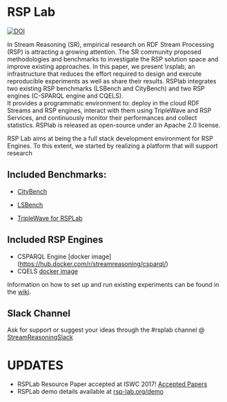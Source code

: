 # RSP Lab 

[![DOI](https://zenodo.org/badge/80531774.svg)](https://zenodo.org/badge/latestdoi/80531774)

In Stream Reasoning (SR),  empirical research on RDF Stream Processing (RSP) is attracting a growing attention. 
The SR community proposed methodologies and benchmarks to investigate the RSP solution space and improve existing approaches. 
In this paper, we present \rsplab, an infrastructure that reduces the effort required to design and execute reproducible experiments as well as share their results.
RSPlab integrates two existing RSP benchmarks (LSBench and CityBench) and two RSP engines (C-SPARQL engine and CQELS).  
It provides a programmatic environment to: deploy in the cloud RDF Streams and RSP engines, interact with them using TripleWave and RSP Services, and continuously monitor their performances and collect statistics. RSPlab is released as open-source under an Apache 2.0 license.

RSP Lab aims at being the a full stack development environment for RSP Engines.
To this extent, we started by realizing a platform that will support research 

## Included Benchmarks:

- [CityBench](https://github.com/streamreasoning/rsplab/blob/master/citybench/README.md)
- [LSBench](https://github.com/riccardotommasini/rsplab/blob/master/lsbench/README.md)

- [TripleWave for RSPLab](https://github.com/streamreasoning/triplewave/tree/rsplab)

## Included RSP Engines

- CSPARQL Engine [docker image] (https://hub.docker.com/r/streamreasoning/csparql/)
- CQELS [docker image](https://hub.docker.com/r/streamreasoning/cqels/)

Information on how to set up and run existing 
experiments can be found in the [wiki](https://github.com/streamreasoning/rsplab/wiki).

## Slack Channel

Ask for support or suggest your ideas through the #rsplab channel @ [StreamReasoningSlack](https://streamreasoningslack.herokuapp.com/)

# UPDATES

- RSPLab Resource Paper accepted at ISWC 2017! [Accepted Papers](https://iswc2017.semanticweb.org/program/accepted-papers/)
- RSPLab demo details available at [rsp-lab.org/demo](rsp-lab.org/demo)



